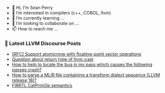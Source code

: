 - 👋 Hi, I’m Sean Perry
- 👀 I’m interested in compilers (c++, COBOL, llvm)
- 🌱 I’m currently learning ...
- 💞️ I’m looking to collaborate on ...
- 📫 How to reach me ...

<!---
s66perry/s66perry is a ✨ special ✨ repository because its `README.md` (this file) appears on your GitHub profile.
You can click the Preview link to take a look at your changes.
--->
### 📕 Latest LLVM Discourse Posts

<!-- DISCOURSE-LLVM:START -->
- [[RFC] Support atomicrmw with floating-point vector operations](https://discourse.llvm.org/t/rfc-support-atomicrmw-with-floating-point-vector-operations/77981#post_1)
- [Question about return type of llvm::cast](https://discourse.llvm.org/t/question-about-return-type-of-llvm-cast/77980#post_1)
- [How to help to locate the bug in my pass which causes the following passes crash?](https://discourse.llvm.org/t/how-to-help-to-locate-the-bug-in-my-pass-which-causes-the-following-passes-crash/77969#post_2)
- [How to parse a MLIR file containing a transform dialect sequence &lpar;LLVM release 18&rpar;?](https://discourse.llvm.org/t/how-to-parse-a-mlir-file-containing-a-transform-dialect-sequence-llvm-release-18/77959#post_4)
- [FIRRTL CatPrimOp semantics](https://discourse.llvm.org/t/firrtl-catprimop-semantics/77885#post_4)
<!-- DISCOURSE-LLVM:END -->
